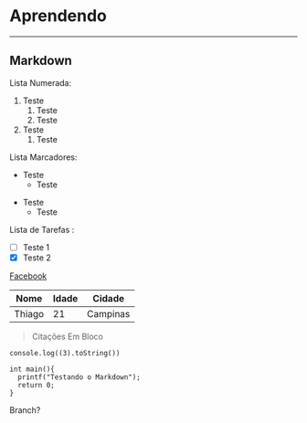 # Aprendendo
---

## Markdown

Lista Numerada:
1. Teste
   1. Teste
   1. Teste
2. Teste
   1. Teste
 
 Lista Marcadores:  
 * Teste
    * Teste
 - Teste
    - Teste
    
 Lista de Tarefas : 
 - [ ] Teste 1
 - [X] Teste 2

[Facebook](https://www.facebook.com/profile.php?id=100000486515755)

Nome | Idade | Cidade
--- | --- | ---
Thiago | 21 | Campinas

> Citações 
> Em Bloco

`console.log((3).toString())`

```
int main(){
  printf("Testando o Markdown");
  return 0;
}
```

Branch?